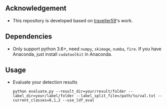 ## Acknowledgement
 - This repository is developed based on [traveller59](https://github.com/traveller59/kitti-object-eval-python)'s work.

## Dependencies
 - Only support python 3.6+, need `numpy`, `skimage`, `numba`, `fire`. If you have Anaconda, just install `cudatoolkit` in Anaconda.

## Usage
 - Evaluate your detection results
   ```
   python evaluate.py --result_dir=your/result/folder --label_dir=your/label/folder --label_split_file=/path/to/val.txt --current_classes=0,1,2 --use_ldf_eval
   ```

